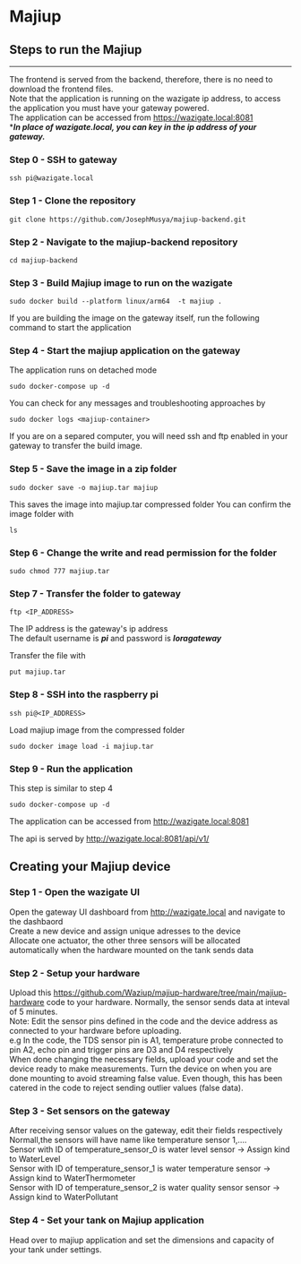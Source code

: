 # Majiup

## Steps to run the Majiup
-----  -----

The frontend is served from the backend, therefore, there is no need to download the frontend files. <br />
Note that the application is running on the wazigate ip address, to access the application you must have your gateway powered.<br />
The application can be accessed from https://wazigate.local:8081<br />
****In place of wazigate.local, you can key in the ip address of your gateway.***

### Step 0 - SSH to gateway
```
ssh pi@wazigate.local
```

### Step 1 - Clone the repository
```
git clone https://github.com/JosephMusya/majiup-backend.git
```
### Step 2 - Navigate to the majiup-backend repository
```
cd majiup-backend
```
### Step 3 - Build Majiup image to run on the wazigate
```
sudo docker build --platform linux/arm64  -t majiup .
```
If you are building the image on the gateway itself, run the following command to start the application

### Step 4 - Start the majiup application on the gateway
The application runs on detached mode
```
sudo docker-compose up -d
```
You can check for any messages and troubleshooting approaches by
```
sudo docker logs <majiup-container>
```
If you are on a separed computer, you will need ssh and ftp enabled in your gateway to transfer the build image.

### Step 5 - Save the image in a zip folder
```
sudo docker save -o majiup.tar majiup
```
This saves the image into majiup.tar compressed folder
You can confirm the image folder with
```
ls
```

### Step 6 - Change the write and read permission for the folder
```
sudo chmod 777 majiup.tar
```

### Step 7 - Transfer the folder to gateway
```
ftp <IP_ADDRESS>
```
The IP address is the gateway's ip address <br />
The default username is ***pi*** and password is ***loragateway***

Transfer the file with
```
put majiup.tar
```
### Step 8 - SSH into the raspberry pi
```
ssh pi@<IP_ADDRESS>
```
Load majiup image from the compressed folder
```
sudo docker image load -i majiup.tar
```

### Step 9 - Run the application
This step is similar to step 4
```
sudo docker-compose up -d
```
The application can be accessed from http://wazigate.local:8081

The api is served by http://wazigate.local:8081/api/v1/

## Creating your Majiup device
### Step 1 - Open the wazigate UI  
Open the gateway UI dashboard from http://wazigate.local and navigate to the dashbaord  <br />
Create a new device and assign unique adresses to the device  <br />
Allocate one actuator, the other three sensors will be allocated automatically when the hardware mounted on the tank sends data <br />

### Step 2 -  Setup your hardware
Upload this https://github.com/Waziup/majiup-hardware/tree/main/majiup-hardware code to your hardware. Normally, the sensor sends data at inteval of 5 minutes.  <br />
Note: Edit the sensor pins defined in the code and the device address as connected to your hardware before uploading.  <br />
e.g In the code, the TDS sensor pin is A1, temperature probe connected to pin A2, echo pin and trigger pins are D3 and D4 respectively  <br />
When done changing the necessary fields, upload your code and set the device ready to make measurements. Turn the device on when you are done mounting to avoid streaming false value. Even though, this has been catered in the code to reject sending outlier values (false data).  <br />

### Step 3 - Set sensors on the gateway
After receiving sensor values on the gateway, edit their fields respectively <br />
Normall,the sensors will have name like temperature sensor 1,....  <br />
Sensor with ID of temperature_sensor_0 is water level sensor -> Assign kind to WaterLevel  <br />
Sensor with ID of temperature_sensor_1 is water temperature sensor -> Assign kind to WaterThermometer  <br />
Sensor with ID of temperature_sensor_2 is water quality sensor sensor -> Assign kind to WaterPollutant  <br />

### Step 4 - Set your tank on Majiup application
Head over to majiup application and set the dimensions and capacity of your tank under settings.
